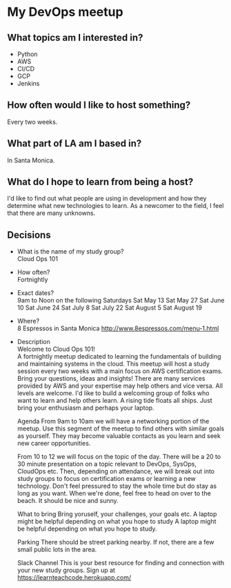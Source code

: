 # My DevOps meetup

## What topics am I interested in?

* Python
* AWS
* CI/CD
* GCP
* Jenkins

## How often would I like to host something?

Every two weeks.

## What part of LA am I based in?

In Santa Monica.

## What do I hope to learn from being a host?

I'd like to find out what people are using in development and how they determine what new technologies to learn. As a newcomer to the field, I feel that there are many unknowns.

## Decisions

- What is the name of my study group?  
    Cloud Ops 101

- How often?  
    Fortnightly

- Exact dates?  
    9am to Noon on the following Saturdays
    Sat May 13
    Sat May 27
    Sat June 10
    Sat June 24
    Sat July 8
    Sat July 22
    Sat August 5
    Sat August 19

- Where?  
    8 Espressos in Santa Monica
    http://www.8espressos.com/menu-1.html

- Description  
    Welcome to Cloud Ops 101!  
    A fortnightly meetup dedicated to learning the fundamentals of building and maintaining systems in the cloud. This meetup will host a study session every two weeks with a main focus on AWS certification exams. Bring your questions, ideas and insights! There are many services provided by AWS and your expertise may help others and vice versa. All levels are welcome. I'd like to build a welcoming group of folks who want to learn and help others learn. A rising tide floats all ships. Just bring your enthusiasm and perhaps your laptop.

    Agenda
    From 9am to 10am we will have a networking portion of the meetup. Use this segment of the meetup to find others with similar goals as yourself. They may become valuable contacts as you learn and seek new career opportunities.

    From 10 to 12 we will focus on the topic of the day. There will be a 20 to 30 minute presentation on a topic relevant to DevOps, SysOps, CloudOps etc. Then, depending on attendance, we will break out into study groups to focus on certification exams or learning a new technology. Don't feel pressured to stay the whole time but do stay as long as you want. When we're done, feel free to head on over to the beach. It should be nice and sunny.

    What to bring
    Bring yoruself, your challenges, your goals etc. A laptop might be helpful depending on what you hope to study A laptop might be helpful depending on what you hope to study.

    Parking
    There should be street parking nearby. If not, there are a few small public lots in the area.

    Slack Channel
    This is your best resource for finding and connection with your new study groups. Sign up at https://learnteachcode.herokuapp.com/
